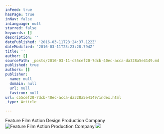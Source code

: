 ```yaml
---
inFeed: true
hasPage: true
inNav: false
inLanguage: null
starred: false
keywords: []
description: ''
datePublished: '2016-03-11T23:24:37.122Z'
dateModified: '2016-03-11T23:23:28.794Z'
title: ''
author: []
sourcePath: _posts/2016-03-11-c55cef20-7dcb-40ec-acca-da328a5e4149.md
published: true
authors: []
publisher:
  name: null
  domain: null
  url: null
  favicon: null
url: c55cef20-7dcb-40ec-acca-da328a5e4149/index.html
_type: Article

---
```

Feature Film Action Design Production Company
![Feature Film Action Production Company](https://s3-us-west-2.amazonaws.com/the-grid-img/p/d4359e08e06d1d38607e1b1cb4eedd11ba7e2f64.png)
![](https://the-grid-user-content.s3-us-west-2.amazonaws.com/c8939169-d578-4909-9b42-fd0d210dc563.jpg)